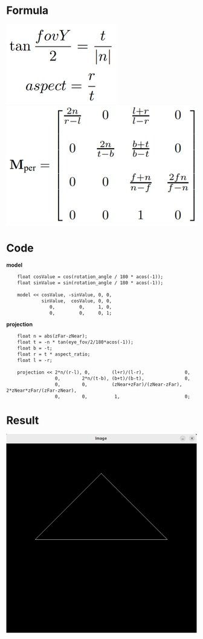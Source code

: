 # Formula
![Formula01](01.png)  
![Formula02](02.png)
# Code
**model**
```
    float cosValue = cos(rotation_angle / 180 * acos(-1));
    float sinValue = sin(rotation_angle / 180 * acos(-1));

    model << cosValue, -sinValue, 0, 0,
             sinValue,  cosValue, 0, 0,
                0,         0,     1, 0,
                0,         0,     0, 1;
```
**projection**
```
    float n = abs(zFar-zNear);
    float t = -n * tan(eye_fov/2/180*acos(-1));
    float b = -t;
    float r = t * aspect_ratio;
    float l = -r;

    projection << 2*n/(r-l), 0,        (l+r)/(l-r),               0,
                  0,        2*n/(t-b), (b+t)/(b-t),               0,
                  0,        0,         (zNear+zFar)/(zNear-zFar), 2*zNear*zFar/(zFar-zNear),
                  0,        0,          1,                        0;
```
# Result
![Result](03.png)
